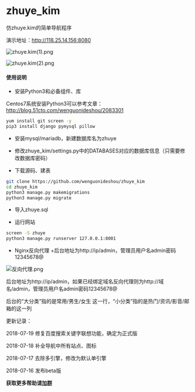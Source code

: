 # zhuye_kim
仿zhuye.kim的简单导航程序

演示地址：http://118.25.14.156:8080

![zhuye.kim(1).png](https://www.moerats.com/usr/picture/zhuye.kim(1).png)

![zhuye.kim(2).png](https://www.moerats.com/usr/picture/zhuye.kim(2).png)

#### 使用说明 ####


- 安装Python3和必备组件、库

Centos7系统安装Python3可以参考文章：http://blog.51cto.com/wenguonideshou/2083301

```bash
yum install git screen -y
pip3 install django pymysql pillow
```

- 安装mysql/mariadb，新建数据库名为zhuye

- 修改zhuye_kim/settings.py中的DATABASES对应的数据库信息（只需要修改数据库密码）

- 下载源码、建表

```bash
git clone https://github.com/wenguonideshou/zhuye_kim
cd zhuye_kim
python3 manage.py makemigrations
python3 manage.py migrate
```

- 导入zhuye.sql

- 运行网站
```bash
screen -S zhuye
python3 manage.py runserver 127.0.0.1:8001
 ```
 	 
- Nginx反向代理	+后台地址为http://ip/admin，管理员用户名admin密码12345678@

![反向代理.png](https://i.loli.net/2018/07/17/5b4df8524ab67.png)	

后台地址为http://ip/admin，如果已经绑定域名反向代理则为http://域名/admin，管理员用户名admin密码12345678@


后台的“大分类”指的是常用/男生/女生 这一行，“小分类”指的是热门/资讯/影音/邮箱的这一列

更新记录：

2018-07-19 修复百度搜索关键字联想功能，确定为正式版

2018-07-18 补全导航中所有站点、图标

2018-07-17 去除多引擎，修改为默认单引擎

2018-07-16 发布beta版

**获取更多帮助请[加群](http://shang.qq.com/wpa/qunwpa?idkey=d119da6023cc49729a61139ca4b8bb0ee770d8d9a89383939c4a45159f82bc6d)**
